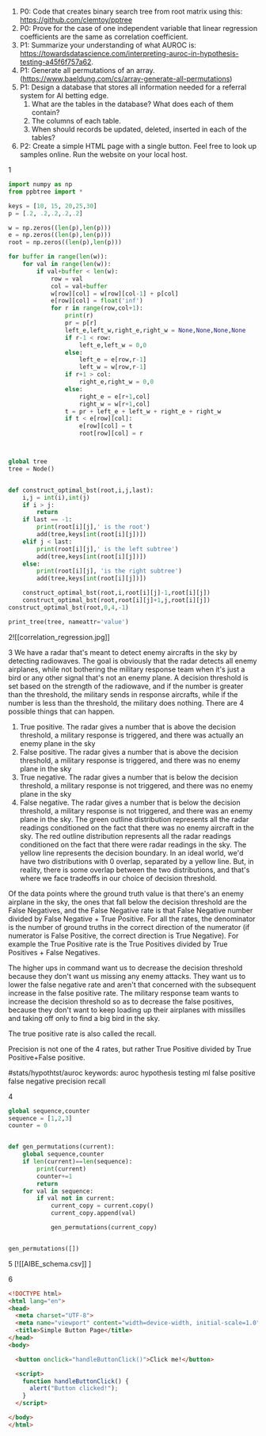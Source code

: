 1) P0: Code that creates binary search tree from root matrix using this: https://github.com/clemtoy/pptree
2) P0: Prove for the case of one independent variable that linear regression coefficients are the same as correlation coefficient.
3) P1: Summarize your understanding of what AUROC is: https://towardsdatascience.com/interpreting-auroc-in-hypothesis-testing-a45f6f757a62.
4) P1: Generate all permutations of an array. (https://www.baeldung.com/cs/array-generate-all-permutations)
5) P1: Design a database that stores all information needed for a referral system for AI betting edge. 
	1) What are the tables in the database? What does each of them contain?
	2) The columns of each table.
	3) When should records be updated, deleted, inserted in each of the tables?
6) P2: Create a simple HTML page with a single button. Feel free to look up samples online. Run the website on your local host.

1 
~~~python
import numpy as np
from ppbtree import *

keys = [10, 15, 20,25,30]
p = [.2, .2,.2,.2,.2]

w = np.zeros((len(p),len(p)))
e = np.zeros((len(p),len(p)))
root = np.zeros((len(p),len(p)))

for buffer in range(len(w)):
	for val in range(len(w)):
		if val+buffer < len(w):
			row = val
			col = val+buffer 
			w[row][col] = w[row][col-1] + p[col]
			e[row][col] = float('inf')
			for r in range(row,col+1):
				print(r)
				pr = p[r]
				left_e,left_w,right_e,right_w = None,None,None,None
				if r-1 < row:
					left_e,left_w = 0,0
				else:
					left_e = e[row,r-1]
					left_w = w[row,r-1]
				if r+1 > col:
					right_e,right_w = 0,0
				else:
					right_e = e[r+1,col]
					right_w = w[r+1,col]
				t = pr + left_e + left_w + right_e + right_w
				if t < e[row][col]:
					e[row][col] = t
					root[row][col] = r



global tree 
tree = Node()


def construct_optimal_bst(root,i,j,last):
	i,j = int(i),int(j)
	if i > j:
		return
	if last == -1:
		print(root[i][j],' is the root')
		add(tree,keys[int(root[i][j])])
	elif j < last:
		print(root[i][j],' is the left subtree')
		add(tree,keys[int(root[i][j])])
	else:
		print(root[i][j], 'is the right subtree')
		add(tree,keys[int(root[i][j])])

	construct_optimal_bst(root,i,root[i][j]-1,root[i][j])
	construct_optimal_bst(root,root[i][j]+1,j,root[i][j])
construct_optimal_bst(root,0,4,-1)

print_tree(tree, nameattr='value')
~~~
2![[correlation_regression.jpg]]

3 We have a radar that's meant to detect enemy aircrafts in the sky by detecting radiowaves. The goal is obviously that the radar detects all enemy airplanes, while not bothering the military response team when it's just a bird or any other signal that's not an enemy plane. A decision threshold is set based on the strength of the radiowave, and if the number is greater than the threshold, the military sends in response aircrafts, while if the number is less than the threshold, the military does nothing. There are 4 possible things that can happen. 

1. True positive. The radar gives a number that is above the decision threshold, a military response is triggered, and there was actually an enemy plane in the sky
2. False positive. The radar gives a number that is above the decision threshold, a military response is triggered, and there was no enemy plane in the sky
3. True negative. The radar gives a number that is below the decision threshold, a military response is not triggered, and there was no enemy plane in the sky
4. False negative. The radar gives a number that is below the decision threshold, a military response is not triggered, and there was an enemy plane in the sky.
The green outline distribution represents all the radar readings conditioned on the fact that there was no enemy aircraft in the sky. The red outline distribution represents all the radar readings conditioned on the fact that there were radar readings in the sky. The yellow line represents the decision boundary. In an ideal world, we'd have two distributions with 0 overlap, separated by a yellow line. But, in reality, there is some overlap between the two distributions, and that's where we face tradeoffs in our choice of decision threshold.

Of the data points where the ground truth value is that there's an enemy airplane in the sky, the ones that fall below the decision threshold are the False Negatives, and the False Negative rate is that False Negative number divided by False Negative + True Positive. For all the rates, the denominator is the number of ground truths in the correct direction of the numerator (if numerator is False Positive, the correct direction is True Negative). For example the True Positive rate is the True Positives divided by True Positives + False Negatives. 

The higher ups in command want us to decrease the decision threshold because they don't want us missing any enemy attacks. They want us to lower the false negative rate and aren't that concerned with the subsequent increase in the false positive rate. The military response team wants to increase the decision threshold so as to decrease the false positives, because they don't want to keep loading up their airplanes with missilles and taking off only to find a big bird in the sky. 

The true positive rate is also called the recall.

Precision is not one of the 4 rates, but rather True Positive divided by True Positive+False positive. 

#stats/hypothtst/auroc keywords: auroc hypothesis testing ml false positive false negative precision recall


4
~~~python
global sequence,counter
sequence = [1,2,3]
counter = 0


def gen_permutations(current):
	global sequence,counter
	if len(current)==len(sequence):
		print(current)
		counter+=1
		return
	for val in sequence:
		if val not in current: 
			current_copy = current.copy()
			current_copy.append(val)

			gen_permutations(current_copy)


gen_permutations([])
~~~




5
[![[AIBE_schema.csv]]
]


6
~~~html 
<!DOCTYPE html>
<html lang="en">
<head>
  <meta charset="UTF-8">
  <meta name="viewport" content="width=device-width, initial-scale=1.0">
  <title>Simple Button Page</title>
</head>
<body>

  <button onclick="handleButtonClick()">Click me!</button>

  <script>
    function handleButtonClick() {
      alert("Button clicked!");
    }
  </script>

</body>
</html>
~~~




